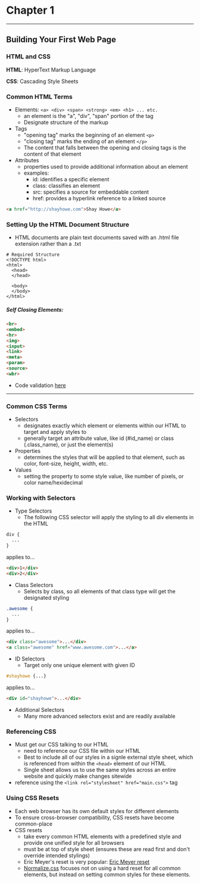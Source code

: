 # Chapter 1
***
## Building Your First Web Page


### HTML and CSS
**HTML**: HyperText Markup Language

**CSS**: Cascading Style Sheets

### Common HTML Terms

- Elements: `<a> <div> <span> <strong> <em> <h1> ... etc. `
  - an element is the "a", "div", "span" portion of the tag
  - Designate structure of the markup
- Tags
  - "opening tag" marks the beginning of an element `<p>`
  - "closing tag" marks the ending of an element `</p>`
  - The content that falls between the opening and closing tags is the content of that element
- Attributes
  - properties used to provide additional information about an element
  - examples:
    * id: identifies a specific element
    * class: classifies an element
    * src: specifies a source for embeddable content
    * href: provides a hyperlink reference to a linked source

```HTML
<a href="http://shayhowe.com">Shay Howe</a>
```

### Setting Up the HTML Document Structure

- HTML documents are plain text documents saved with an .html file extension rather than a .txt

```
# Required Structure
<!DOCTYPE html>
<html>
  <head>
  </head>

  <body>
  </body>
</html>
```
##### Self Closing Elements:

```HTML
<br>
<embed>
<hr>
<img>
<input>
<link>
<meta>
<param>
<source>
<wbr>
```

- Code validation <a href="http://validator.w3.org/">here</a>

***

### Common CSS Terms

- Selectors
  - designates exactly which element or elements within our HTML to target and apply styles to
  - generally target an attribute value, like id (#id_name) or class (.class_name), or just the element(s)
- Properties
  - determines the styles that will be applied to that element, such as color, font-size, height, width, etc.
- Values
  - setting the property to some style value, like number of pixels, or color name/hexidecimal

### Working with Selectors

- Type Selectors
  - The following CSS selector will apply the styling to all div elements in the HTML

```CSS
div {
  ...
}
```

applies to...

```HTML
<div>1</div>
<div>2</div>
```

- Class Selectors
  - Selects by class, so all elements of that class type will get the designated styling

```CSS
.awesome {
  ...
}
```

applies to...

```HTML
<div class="awesome">...</div>
<a class="awesome" href="www.awesome.com">...</a>
```

- ID Selectors
  - Target only one unique element with given ID

```CSS
#shayhowe {...}
```

applies to...

```HTML
<div id="shayhowe">...</div>
```

- Additional Selectors
  - Many more advanced selectors exist and are readily available

### Referencing CSS

- Must get our CSS talking to our HTML
  - need to reference our CSS file within our HTML
  - Best to include all of our styles in a signle external style sheet, which is referenced from within the `<head>` element of our HTML
  - Single sheet allows us to use the same styles across an entire website and quickly make changes sitewide
- reference using the `<link rel="stylesheet" href="main.css">` tag

### Using CSS Resets

- Each web browser has its own default styles for different elements
- To ensure cross-browser compatibility, CSS resets have become common-place
- CSS resets
  - take every common HTML elements with a predefined style and provide one unified style for all browsers
  - must be at top of style sheet (ensures these are read first and don't override intended stylings)
  - Eric Meyer's reset is very popular: <a href="http://meyerweb.com/eric/tools/css/reset">Eric Meyer reset</a>
  - <a href="http://necolas.github.io/normalize.css">Normalize.css</a> focuses not on using a hard reset for all common elements, but instead on setting common styles for these elements.
